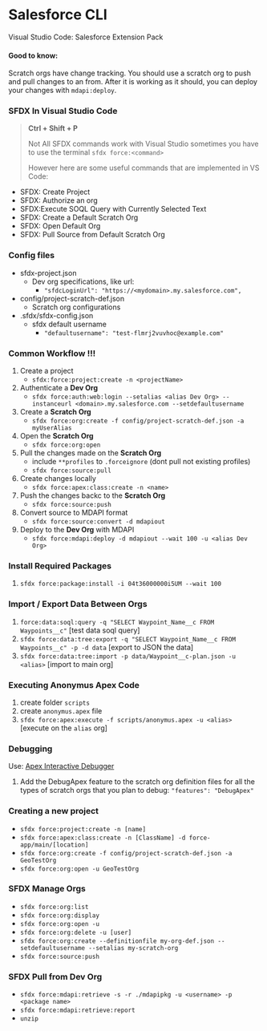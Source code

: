 # Salesforce CLI
Visual Studio Code: Salesforce Extension Pack

#### Good to know:
Scratch orgs have change tracking. You should use a scratch org to push and pull changes to an from. After it is working as it should, you can deploy your changes with `mdapi:deploy`.

### SFDX In Visual Studio Code
> **Ctrl + Shift + P**
>
> Not All SFDX commands work with Visual Studio sometimes you have to use the terminal `sfdx force:<command>`
>
> However here are some useful commands that are implemented in VS Code:
- SFDX: Create Project
- SFDX: Authorize an org
- SFDX:Execute SOQL Query with Currently Selected Text
- SFDX: Create a Default Scratch Org
- SFDX: Open Default Org
- SFDX: Pull Source from Default Scratch Org

### Config files
- sfdx-project.json
    - Dev org specifications, like url:
        - `"sfdcLoginUrl": "https://<mydomain>.my.salesforce.com",`
- config/project-scratch-def.json
    - Scratch org configurations
- .sfdx/sfdx-config.json
    - sfdx default username
        - `"defaultusername": "test-flmrj2vuvhoc@example.com"`


### Common Workflow !!!
1. Create a project
    - `sfdx:force:project:create -n <projectName>`
2. Authenticate a **Dev Org**
    - `sfdx force:auth:web:login --setalias <alias Dev Org> --instanceurl <domain>.my.salesforce.com --setdefaultusername`
3. Create a **Scratch Org**
    - `sfdx force:org:create -f config/project-scratch-def.json -a myUserAlias`
4. Open the **Scratch Org**
    - `sfdx force:org:open`
5. Pull the changes made on the **Scratch Org**
    - include `**profiles` to `.forceignore` (dont pull not existing profiles)
    - `sfdx force:source:pull`
6. Create changes locally
    - `sfdx force:apex:class:create -n <name>`
7. Push the changes backc to the **Scratch Org**
    - `sfdx force:source:push`
8. Convert source to MDAPI format
    - `sfdx force:source:convert -d mdapiout`
9. Deploy to the **Dev Org** with MDAPI
    - `sfdx force:mdapi:deploy -d mdapiout --wait 100 -u <alias Dev Org>`

### Install Required Packages
1. `sfdx force:package:install -i 04t36000000i5UM --wait 100`

### Import / Export Data Between Orgs
1. `force:data:soql:query -q "SELECT Waypoint_Name__c FROM Waypoints__c"` [test data soql query]
2. `sfdx force:data:tree:export -q "SELECT Waypoint_Name__c FROM Waypoints__c" -p -d data` [export to JSON the data]
3. `sfdx force:data:tree:import -p data/Waypoint__c-plan.json -u <alias>` [import to main org]

### Executing Anonymus Apex Code
1. create folder `scripts`
2. create `anonymus.apex` file
3. `sfdx force:apex:execute -f scripts/anonymus.apex -u <alias>` [execute on the `alias` org]

### Debugging
Use: [Apex Interactive Debugger](https://developer.salesforce.com/tools/vscode/articles/apex/interactive-debugger)

1. Add the DebugApex feature to the scratch org definition files for all the types of scratch orgs that you plan to debug:
`"features": "DebugApex"`


### Creating a new project
- `sfdx force:project:create -n [name]`
- `sfdx force:apex:class:create -n [ClassName] -d force-app/main/[location]`
- `sfdx force:org:create -f config/project-scratch-def.json -a GeoTestOrg`
- `sfdx force:org:open -u GeoTestOrg`


### SFDX Manage Orgs
- `sfdx force:org:list`
- `sfdx force:org:display`
- `sfdx force:org:open -u`
- `sfdx force:org:delete -u [user]`
- `sfdx force:org:create --definitionfile my-org-def.json --setdefaultusername --setalias my-scratch-org`
- `sfdx force:source:push`


### SFDX Pull from Dev Org
- `sfdx force:mdapi:retrieve -s -r ./mdapipkg -u <username> -p <package name>`
- `sfdx force:mdapi:retrieve:report`
- `unzip`
